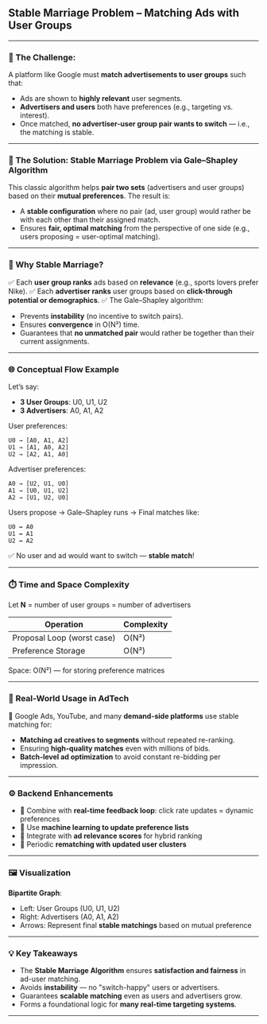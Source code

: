 
##  **Stable Marriage Problem – Matching Ads with User Groups**

---

### 🎯 The Challenge:

A platform like Google must **match advertisements to user groups** such that:

* Ads are shown to **highly relevant** user segments.
* **Advertisers and users** both have preferences (e.g., targeting vs. interest).
* Once matched, **no advertiser-user group pair wants to switch** — i.e., the matching is stable.

---

### 🚀 The Solution: Stable Marriage Problem via Gale–Shapley Algorithm

This classic algorithm helps **pair two sets** (advertisers and user groups) based on their **mutual preferences**. The result is:

* A **stable configuration** where no pair (ad, user group) would rather be with each other than their assigned match.
* Ensures **fair, optimal matching** from the perspective of one side (e.g., users proposing = user-optimal matching).

---

### 🧠 Why Stable Marriage?

✅ Each **user group ranks** ads based on **relevance** (e.g., sports lovers prefer Nike).
✅ Each **advertiser ranks** user groups based on **click-through potential or demographics**.
✅ The Gale–Shapley algorithm:

* Prevents **instability** (no incentive to switch pairs).
* Ensures **convergence** in O(N²) time.
* Guarantees that **no unmatched pair** would rather be together than their current assignments.

---

### 🌐 Conceptual Flow Example

Let’s say:

* **3 User Groups**: U0, U1, U2
* **3 Advertisers**: A0, A1, A2

User preferences:

```text
U0 → [A0, A1, A2]
U1 → [A1, A0, A2]
U2 → [A2, A1, A0]
```

Advertiser preferences:

```text
A0 → [U2, U1, U0]
A1 → [U0, U1, U2]
A2 → [U1, U2, U0]
```

Users propose → Gale–Shapley runs → Final matches like:

```text
U0 ↔ A0  
U1 ↔ A1  
U2 ↔ A2  
```

✅ No user and ad would want to switch — **stable match**!

---

### ⏱️ Time and Space Complexity

Let **N** = number of user groups = number of advertisers

| Operation                  | Complexity |
| -------------------------- | ---------- |
| Proposal Loop (worst case) | O(N²)      |
| Preference Storage         | O(N²)      |

Space: O(N²) — for storing preference matrices

---

### 🧪 Real-World Usage in AdTech

📍 Google Ads, YouTube, and many **demand-side platforms** use stable matching for:

* **Matching ad creatives to segments** without repeated re-ranking.
* Ensuring **high-quality matches** even with millions of bids.
* **Batch-level ad optimization** to avoid constant re-bidding per impression.

---

### ⚙️ Backend Enhancements

* 🔄 Combine with **real-time feedback loop**: click rate updates = dynamic preferences
* 🧠 Use **machine learning to update preference lists**
* 🧩 Integrate with **ad relevance scores** for hybrid ranking
* 🔁 Periodic **rematching with updated user clusters**

---

### 🖼️ Visualization

**Bipartite Graph**:

* Left: User Groups (U0, U1, U2)
* Right: Advertisers (A0, A1, A2)
* Arrows: Represent final **stable matchings** based on mutual preference

---

### 💡 Key Takeaways

* The **Stable Marriage Algorithm** ensures **satisfaction and fairness** in ad-user matching.
* Avoids **instability** — no "switch-happy" users or advertisers.
* Guarantees **scalable matching** even as users and advertisers grow.
* Forms a foundational logic for **many real-time targeting systems**.

---
